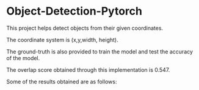 # Object-Detection-Pytorch

This project helps detect objects from their given coordinates.

The coordinate system is (x,y,width, height).

The ground-truth is also provided to train the model and test the accuracy of the model.

The overlap score obtained through this implementation is 0.547.

Some of the results obtained are as follows:



